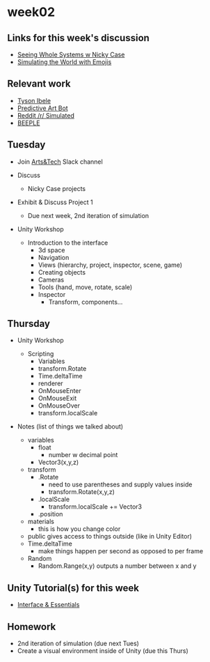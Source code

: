 # week02

## Links for this week's discussion

+ [Seeing Whole Systems w Nicky Case](http://longnow.org/seminars/02017/aug/07/seeing-whole-systems/)
+ [Simulating the World with Emojis](http://ncase.me/simulating/)

## Relevant work

+ [Tyson Ibele](https://www.instagram.com/_tyflow_/)
+ [Predictive Art Bot](http://predictiveartbot.com/)
+ [Reddit /r/ Simulated](https://www.reddit.com/r/Simulated)
+ [BEEPLE](https://www.beeple-crap.com/vjloops)

## Tuesday

+ Join [Arts&Tech](https://join.slack.com/t/oberlin-art-tech/shared_invite/enQtNDMxMjM3MTY3Mjk5LTMwNWJkOTM0ZTE5YzJmOTljYzliNmIyN2VhYjFhZDI2NDQ5OTVjYjQ4NzFjYjBlMzgyNGZlNTQxYWNjMGNmNzk) Slack channel

+ Discuss
	+ Nicky Case projects

+ Exhibit & Discuss Project 1
	+ Due next week, 2nd iteration of simulation

+ Unity Workshop
	+ Introduction to the interface
		+ 3d space
		+ Navigation
		+ Views (hierarchy, project, inspector, scene, game)
		+ Creating objects
		+ Cameras
		+ Tools (hand, move, rotate, scale)
		+ Inspector
			+ Transform, components...

## Thursday

+ Unity Workshop
	+ Scripting
		+ Variables
		+ transform.Rotate
		+ Time.deltaTime
		+ renderer
		+ OnMouseEnter
		+ OnMouseExit
		+ OnMouseOver
		+ transform.localScale

+ Notes (list of things we talked about)
	+ variables
	  + float
	    + number w decimal point
	  + Vector3(x,y,z)
	+ transform
	  + .Rotate
	    + need to use parentheses and supply values inside
	    + transform.Rotate(x,y,z)
	  + .localScale
	    + transform.localScale += Vector3
	  + .position
	+ materials
	  + this is how you change color
	+ public gives access to things outside (like in Unity Editor)
	+ Time.deltaTime
	  + make things happen per second as opposed to per frame
	+ Random
	  + Random.Range(x,y) outputs a number between x and y

## Unity Tutorial(s) for this week
+ [Interface & Essentials](https://unity3d.com/learn/tutorials/topics/interface-essentials)

## Homework
+ 2nd iteration of simulation (due next Tues)
+ Create a visual environment inside of Unity (due this Thurs)
